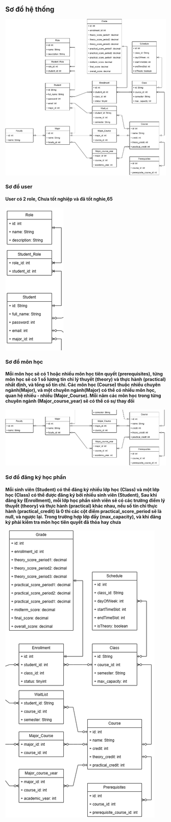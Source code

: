## Sơ đồ hệ thống

![sơ đồ hệ thống](./images/University-Enrollment-System.drawio.png)

### Sơ đồ user

#### User có 2 role, Chưa tốt nghiệp và đã tốt nghie,65

![sơ đồ user](./images/users_table.png)

### Sơ đồ môn học

#### Mỗi môn học sẽ có 1 hoặc nhiều môn học tiên quyết (prerequisites), từng môn học sẽ có 1 số lương tín chỉ lý thuyết (theory) và thực hành (practical) nhất định, và tổng số tín chỉ. Các môn học (Course) thuộc nhiều chuyên ngành(Major), và một chuyên ngành(Major) có thể có nhiều môn học, quan hệ nhiều - nhiều (Major_Course). Mỗi năm các môn học trong từng chuyên ngành (Major_course_year) sẽ có thể có sự thay đổi

![sơ đồ môn học](./images/courses_table.png)

### Sơ đồ đăng ký học phần

#### Mỗi sinh viên (Student) có thể đăng ký nhiều lớp học (Class) và một lớp học (Class) có thể được đăng ký bởi nhiều sinh viên (Student), Sau khi đăng ky (Enrollment), mỗi lớp học phần sinh viên sẽ có các trường điểm lý thuyết (theory) và thực hành (practical) khác nhau, nếu số tín chỉ thực hành (practical_credit) là 0 thì các cột điểm practical_score_period sẽ là null, và ngược lại. Trong trường hợp lớp đầy (max_capacity), và khi đăng ký phải kiểm tra môn học tiên quyết đã thỏa hay chưa

![sơ đồ đăng ký học phần](./images/student_enroll_table.png)
